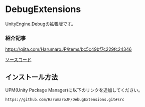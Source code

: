 # DebugExtensions
UnityEngine.Debugの拡張版です。

### 紹介記事
https://qiita.com/HarumaroJP/items/bc5c49bf7c229fc24346

[ソースコード](https://github.com/HarumaroJP/DebugExtensions/tree/src)

## インストール方法
UPM(Unity Package Manager)に以下のリンクを追加してください。
```
https://github.com/HarumaroJP/DebugExtensions.git#src
```

